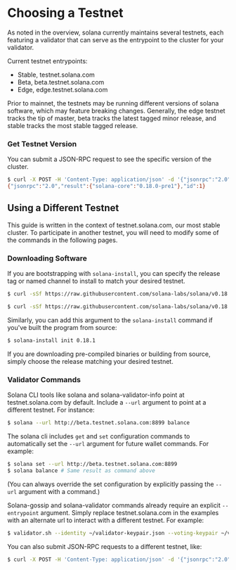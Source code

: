 # Choosing a Testnet
As noted in the overview, solana currently maintains several testnets, each featuring a validator that can serve as the entrypoint to the cluster for your validator.

Current testnet entrypoints:
- Stable, testnet.solana.com
- Beta, beta.testnet.solana.com
- Edge, edge.testnet.solana.com

Prior to mainnet, the testnets may be running different versions of solana
software, which may feature breaking changes. Generally, the edge testnet tracks
the tip of master, beta tracks the latest tagged minor release, and stable
tracks the most stable tagged release.

### Get Testnet Version
You can submit a JSON-RPC request to see the specific version of the cluster.
```bash
$ curl -X POST -H 'Content-Type: application/json' -d '{"jsonrpc":"2.0","id":1, "method":"getVersion"}' edge.testnet.solana.com:8899
{"jsonrpc":"2.0","result":{"solana-core":"0.18.0-pre1"},"id":1}
```

## Using a Different Testnet
This guide is written in the context of testnet.solana.com, our most stable
cluster. To participate in another testnet, you will need to modify some of the
commands in the following pages.

### Downloading Software
If you are bootstrapping with `solana-install`, you can specify the release tag or named channel to install to match your desired testnet.

```bash
$ curl -sSf https://raw.githubusercontent.com/solana-labs/solana/v0.18.1/install/solana-install-init.sh | sh -s - 0.18.1
```

```bash
$ curl -sSf https://raw.githubusercontent.com/solana-labs/solana/v0.18.1/install/solana-install-init.sh | sh -s - beta
```

Similarly, you can add this argument to the `solana-install` command if you've built the program from source:
```bash
$ solana-install init 0.18.1
```

If you are downloading pre-compiled binaries or building from source, simply choose the release matching your desired testnet.

### Validator Commands
Solana CLI tools like solana and solana-validator-info point at
testnet.solana.com by default. Include a `--url` argument to point at a
different testnet. For instance:
```bash
$ solana --url http://beta.testnet.solana.com:8899 balance
```

The solana cli includes `get` and `set` configuration commands to automatically
set the `--url` argument for future wallet commands.
For example:
```bash
$ solana set --url http://beta.testnet.solana.com:8899
$ solana balance # Same result as command above
```
(You can always override the set configuration by explicitly passing the `--url`
argument with a command.)

Solana-gossip and solana-validator commands already require an explicit
`--entrypoint` argument. Simply replace testnet.solana.com in the examples with
an alternate url to interact with a different testnet. For example:
```bash
$ validator.sh --identity ~/validator-keypair.json --voting-keypair ~/validator-vote-keypair.json --ledger ~/validator-config --rpc-port 8899 --poll-for-new-genesis-block beta.testnet.solana.com
```

You can also submit JSON-RPC requests to a different testnet, like:
```bash
$ curl -X POST -H 'Content-Type: application/json' -d '{"jsonrpc":"2.0","id":1, "method":"getTransactionCount"}' http://beta.testnet.solana.com:8899
```
